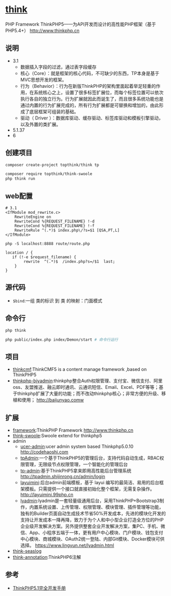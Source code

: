 # [think](https://github.com/top-think/think)

PHP Framework ThinkPHP5——为API开发而设计的高性能PHP框架（基于PHP5.4+） <http://www.thinkphp.cn>

## 说明

* 3.1
  - 数据插入字段的过滤，通过表字段缓存
  - 核心（Core）：就是框架的核心代码，不可缺少的东西，TP本身是基于MVC思想开发的框架。
  - 行为（Behavior）：行为在新版ThinkPHP的架构里面起着举足轻重的作用，在系统核心之上，设置了很多标签扩展位，而每个标签位置可以依次执行各自的独立行为。行为扩展就因此而诞生了，而且很多系统功能也是通过内置的行为扩展完成的，所有行为扩展都是可替换和增加的，由此形成了底层框架可组装的基础。
  - 驱动（ Driver ）：数据库驱动、缓存驱动、标签库驱动和模板引擎驱动，以及外置的类扩展。
* 5.1.37
* 6

## 创建项目

```sh
composer create-project topthink/think tp

composer require topthink/think-swoole
php think run
```

## web配置

```
# 3.1
<IfModule mod_rewrite.c>
    RewriteEngine on
    RewriteCond %{REQUEST_FILENAME} !-d
    RewriteCond %{REQUEST_FILENAME} !-f
    RewriteRule ^(.*)$ index.php\/?s=$1 [QSA,PT,L]
</IfModule>

php -S localhost:8888 route/route.php

location / {
   if (!-e $request_filename) {
        rewrite  ^(.*)$  /index.php?s=/$1  last;
    }
}
```

## 源代码

* `$bind`:一组 类的标识 到 类 的映射：门面模式

## 命令行

```sh
php think

php public/index.php index/Demon/start # 命令行运行
```

## 项目

* [thinkcmf](https://github.com/thinkcmf/thinkcmf):ThinkCMF5 is a content manage framework ,based on ThinkPHP5
* [thinkphp-bjyadmin](https://github.com/baijunyao/thinkphp-bjyadmin):thinkphp整合Auth权限管理、支付宝、微信支付、阿里oss、友盟推送、融云即时通讯、云通讯短信、Email、Excel、PDF等等；基于thinkphp扩展了大量的功能；而不改动thinkphp核心；非常方便的升级、移植和使用； <http://baijunyao.comw>

## 扩展

* [framework](https://github.com/top-think/framework):ThinkPHP Framework  <http://www.thinkphp.cn>
* [think-swoole](https://github.com/top-think/think-swoole):Swoole extend for thinkphp5
* admin
  * [ucer-admin](https://github.com/Ucer/ucer-admin):ucer admin system based Thinkphp5.0.10 <http://codehaoshi.com>
  * [tpAdmin](https://github.com/yuan1994/tpAdmin):一个基于ThinkPHP5的管理后台，支持代码自动生成，RBAC权限管理，无限级节点权限管理，一个智能化的管理后台
  * [tp-admin](https://github.com/Astonep/tp-admin):基于ThinkPHP5拿来即用高性能后台管理系统 <http://tpadmin.shijinrong.cn/admin/login>
  * [layuimini](https://github.com/zhongshaofa/layuimini):后台admin前端模板，基于 layui 编写的最简洁、易用的后台框架模板。只需提供一个接口就直接初始化整个框架，无需复杂操作。 <http://layuimini.99php.cn>
  * [lyadmin](https://github.com/ijry/lyadmin):lyadmin是一套轻量级通用后台，采用ThinkPHP+Bootstrap3制作，内置系统设置、上传管理、权限管理、模块管理、插件管理等功能，独有的Builder页面自动生成技术节省50%开发成本，先进的模块化开发的支持让开发成本一降再降，致力于为个人和中小型企业打造全方位的PHP企业级开发解决方案。另外提供整套企业开发解决方案，集PC、手机、微信、App、小程序五端于一体，更有用户中心模块、门户模块、钱包支付中心模块、商城模块、OAuth2统一登陆、内部Git模块、Docker模块可供选择。 <https://www.lingyun.net/lyadmin.html>
* [think-seaslog](https://github.com/top-think/think-seaslog)
* [think-annotation](https://github.com/top-think/think-annotation):ThinkPHP6注解

## 参考

* [ThinkPHP5.1完全开发手册](https://www.kancloud.cn/manual/thinkphp6.0)
